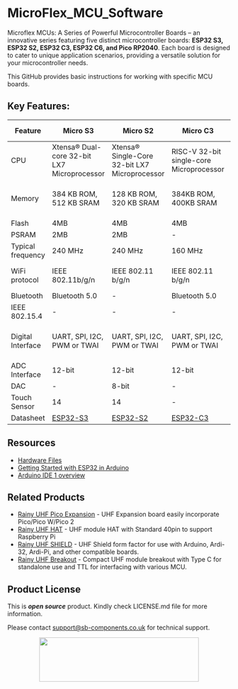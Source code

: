# MicroFlex_MCU_Software

Microflex MCUs: A Series of Powerful Microcontroller Boards – an innovative series featuring five distinct microcontroller boards: **ESP32 S3, ESP32 S2, ESP32 C3, ESP32 C6, and Pico RP2040**. Each board is designed to cater to unique application scenarios, providing a versatile solution for your microcontroller needs.

This GitHub provides basic instructions for working with specific MCU boards.

## Key Features:

| Feature   | Micro S3 | Micro S2 | Micro C3 | Micro C6 | Micro RP2040 |
|-----------|----------|----------|----------|----------|--------------|
| CPU       |  Xtensa® Dual-core 32-bit LX7 Microprocessor |  Xtensa® Single-Core 32-bit LX7 Microprocessor  | RISC-V 32-bit single-core Microprocessor | RISC-V 32-bit single-core microprocessor | Dual Cortex M0+ processor |
|Memory | 384 KB ROM, 512 KB SRAM | 128 KB ROM, 320 KB SRAM | 384KB ROM, 400KB SRAM | 320KB ROM, 512KB HP and 16KB LP SRAM |264kB SRAM, 16kB ROM |
|Flash | 4MB | 4MB | 4MB | 4MB | 2MB |
|PSRAM | 2MB | 2MB | - | - | - |
|Typical frequency | 240 MHz | 240 MHz | 160 MHz | 160 MHz | 133 MHz |
|WiFi protocol | IEEE 802.11b/g/n | IEEE 802.11 b/g/n | IEEE 802.11 b/g/n | WiFi 6 2.4GHz band, IEEE 802.11b/g/n/ax | - |
|Bluetooth | Bluetooth 5.0 | - | Bluetooth 5.0 | Bluetooth 5.3  | - |
|IEEE 802.15.4 | - | - | - | Thread 1.3, Zigbee 3.0 | - |
|Digital Interface | UART, SPI, I2C, PWM or TWAI | UART, SPI, I2C, PWM or TWAI | UART, SPI, I2C, PWM or TWAI | UART, SPI, I2C, PWM or TWAI | UART, SPI, I2C, PWM or PIO  |
|ADC Interface | 12-bit | 12-bit  | 12-bit | 12-bit | 12-bit |
|DAC | - | 8-bit | - | - | - |
|Touch Sensor | 14 | 14 | - | - | - |
| Datasheet | [ESP32-S3](https://github.com/sbcshop/MicroFlex_MCU_Software/blob/main/Documents/esp32-s3_datasheet_en.pdf) | [ESP32-S2](https://github.com/sbcshop/MicroFlex_MCU_Software/blob/main/Documents/esp32-s2_datasheet_en.pdf) | [ESP32-C3](https://github.com/sbcshop/MicroFlex_MCU_Software/blob/main/Documents/esp32-c3_datasheet_en.pdf) | [ESP32-C6](https://github.com/sbcshop/MicroFlex_MCU_Software/blob/main/Documents/esp32-c6_datasheet_en.pdf) | [RP2040](https://github.com/sbcshop/MicroFlex_MCU_Software/blob/main/Documents/rp2040-datasheet.pdf) |




<!--
> [!NOTE]
> ESP32-C2 is also supported by Arduino-ESP32 but requires using Arduino as an ESP-IDF component or rebuilding the static libraries.  
> For more information, see the [Arduino as an ESP-IDF component documentation](https://example.com)  
-->

<!--
### 1. Configure and Setup Development Environment
   - Download Arduino IDE from [official site](https://www.arduino.cc/en/software) and install into your system. We have use Arduino IDE 1.8.19
   - Once installation done will add ESP32 S3 board support into IDE, for this first you need to add below link into preference:
     
     ```
     https://raw.githubusercontent.com/espressif/arduino-esp32/gh-pages/package_esp32_index.json
     ```
     Select File > Preference, and add link as show in below image,

     <img src= "https://github.com/sbcshop/3.2_Touchsy_ESP-32_Resistive_Software/blob/main/images/preference_board.gif" />
      
   - Now will install ESP32 based boards as shown in below image,

     <img src= "https://github.com/sbcshop/3.2_Touchsy_ESP-32_Resistive_Software/blob/main/images/install_ESP32boards.gif" />
   
   - You have two Type-C options, use ESP32_USB side to program onboard ESP32 controller and set jumper setting on UHF-ESP. Here Native USB of ESP32 is used, so you will have to press hold BOOT button once and then connect Type C. 

     <img src="https://github.com/sbcshop/Rainy_UHF_ESP32_Software/blob/main/images/uhf_withESP32.png" width="381" height="286">   
   
   - When using USB native you will get COM PORT as shown in below image, and while uploading you can enable CDC Mode to visualize data on serial com port.
     
     <img src="https://github.com/sbcshop/2x2_Display_ESP32_Software/blob/main/images/Native_USB_device_com_port.jpg" width="410" height="93">
     
     <img src="https://github.com/sbcshop/2x2_Display_ESP32_Software/blob/main/images/Native_USB_Arduino_com.jpg" width="" height="">
     
        
### 2. Installing Libraries
   - When compiling sample codes there are some dependency on external libraries sometime which you can add as shown here.
   - For example installing library, for display select Sketch > Include Library > Manage Libraries. We need ST7789 (1.10.3 version) and GFX library (1.11.7 version) for 1.14" TFT Display,

     <img src= "https://github.com/sbcshop/EnkFi_7.5_Software/blob/main/images/Lib_install.png" />

     <img src= "https://github.com/sbcshop/Rainy_UHF_ESP32_Software/blob/main/images/st7789_lib.png" width="589" height="228" />
     <img src= "https://github.com/sbcshop/Rainy_UHF_ESP32_Software/blob/main/images/GFX_lib.png" width="588" height="217" />

   - Similarly you can add more libraries if needed, make sure to install correct version. 


### 3. Testing First Code
   - At this step you are all set to test codes, for easy getting started we have provided various demo [example codes](https://github.com/sbcshop/Rainy_UHF_ESP32_Software/tree/main/examples) in github which you can download and try. 
   - Open one example code in Arduino and make sure you have selected correct board with suitable com port, click on upload button to transfer code on board.
     <img src="https://github.com/sbcshop/StackyFi_Software/blob/main/images/upload_code.gif">
   - Checkout other more examples [here](https://github.com/sbcshop/Rainy_UHF_ESP32_Software/tree/main/examples) and build your own custom program codes using those references.
-->

## Resources
  * [Hardware Files](https://github.com/sbcshop/MicroFlex_MCU_Hardware)
  * [Getting Started with ESP32 in Arduino](https://docs.espressif.com/projects/arduino-esp32/en/latest/)
  * [Arduino IDE 1 overview](https://docs.arduino.cc/software/ide-v1/tutorials/Environment)
       
## Related Products
   * [Rainy UHF Pico Expansion](https://shop.sb-components.co.uk/products/rainypi-uhf-based-on-pico-complete-kit) -  UHF Expansion board easily incorporate Pico/Pico W/Pico 2
   * [Rainy UHF HAT](https://shop.sb-components.co.uk/products/rainy-uhf-pi-hat-complete-kit) - UHF module HAT with Standard 40pin to support Raspberry Pi
   * [Rainy UHF SHIELD](https://shop.sb-components.co.uk/products/rainy-shield-for-arduino-board-complete-kit) - UHF Shield form factor for use with Arduino, Ardi-32, Ardi-Pi, and other compatible boards.
   * [Rainy UHF Breakout](https://shop.sb-components.co.uk/products/rainy-uhf-breakout-complete-kit) - Compact UHF module breakout with Type C for standalone use and TTL for interfacing with various MCU.

## Product License

This is ***open source*** product. Kindly check LICENSE.md file for more information.

Please contact support@sb-components.co.uk for technical support.
<p align="center">
  <img width="360" height="100" src="https://cdn.shopify.com/s/files/1/1217/2104/files/Logo_sb_component_3.png?v=1666086771&width=300">
</p>
